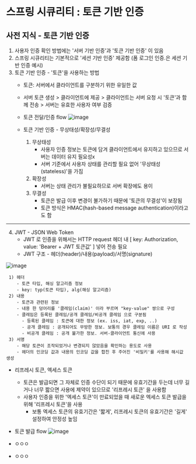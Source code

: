 # 스프링 시큐리티 : 토큰 기반 인증

## 사전 지식 - 토큰 기반 인증
1. 사용자 인증 확인 방법에는 '서버 기반 인증'과 '토큰 기반 인증' 이 있음
2. 스프링 시큐리티는 기본적으로 '세션 기반 인증' 제공함 (폼 로그인 인증.은 세션 기반 인증 예시)
3. 토큰 기반 인증 - '토큰'을 사용하는 방법
   * 토큰: 서버에서 클라이언트를 구분하기 위한 유일한 값
   * 서버 토큰 생성 > 클라이언트에 제공 > 클라이언트는 서버 요청 시 '토큰'과 함께 전송 > 서버는 유효한 사용자 여부 검증
   * 토큰 전달/인증 flow
![image](https://github.com/chp320/ts/assets/47440517/b244382b-267f-4432-994f-445b4c53140d)

   * 토큰 기반 인증 - 무상태성/확장성/무결성
     1) 무상태성
        - 사용자 인증 정보는 토큰에 담겨 클라이언트에서 유지하고 있으므로 서버는 데이터 유지 필요성x
        - 서버 기준에서 사용자 상태를 관리할 필요 없어 '무상태성(stateless)'을 가짐
     2) 확장성
        - 서버는 상태 관리가 불필요하므로 서버 확장에도 용이
     3) 무결성
        - 토큰은 발급 이후 변경이 불가하기 때문에 '토큰의 무결성'이 보장됨
        - 토큰 방식은 HMAC(hash-based message authentication)이라고도 함
       
<hr>

4. JWT - JSON Web Token
   * JWT 로 인증을 위해서는 HTTP request 헤더 내 [ key: Authorization, value: 'Bearer + JWT 토큰값' ] 넣어 전송 필요
   * JWT 구조 - 헤더(header)/내용(payload)/서명(signature)
  
![image](https://github.com/chp320/ts/assets/47440517/d6cf5bb3-07a1-446e-9439-91fd85cea9fc)
  
     1) 헤더
        - 토큰 타입, 해싱 알고리즘 정보
        - key: typ(토큰 타입), alg(해싱 알고리즘)
     2) 내용
        - 토큰과 관련된 정보
        - 내용 한 덩어리를 '클레임(claim)' 이라 부르며 "key-value" 쌍으로 구성
        - 클레임은 등록된 클레임/공개 클레임/비공개 클레임 으로 구분됨
          - 등록된 클레임 : 토큰에 대한 정보 (ex. iss, iat, exp, ..)
          - 공개 클레임 : 공개되어도 무방한 정보. 보통의 경우 클레임 이름은 URI 로 작성
          - 비공개 클레임 : 공개 불가한 정보. 서버-클라이언트 통신에 사용
     3) 서명
        - 해당 토큰이 조작되었거나 변경되지 않았음을 확인하는 용도로 사용
        - 헤더의 인코딩 값과 내용의 인코딩 값을 합친 후 주어진 '비밀키'를 사용해 해시값 생성
       
   * 리프레시 토큰, 엑세스 토큰
     - 토큰은 발급되면 그 자체로 인증 수단이 되기 때문에 유효기간을 두는데 너무 길거나 너무 짧으면 사용에 제약이 있으므로 '리프레시 토큰' 을 사용함
     - 사용자 인증을 위한 '엑세스 토큰'이 만료되었을 때 새로운 엑세스 토큰 발급을 위해 '리프레시 토큰'을 사용
       - 보통 엑세스 토큰의 유효기간은 '짧게', 리프레시 토큰의 유효기간은 '길게' 설정하여 안정성 높임 
   * 토큰 발급 flow
![image](https://github.com/chp320/ts/assets/47440517/4aabfe52-a323-449b-a7fc-d4f1b72d2055)
  
   * ㅇㅇㅇ
   * ㅇㅇㅇ



